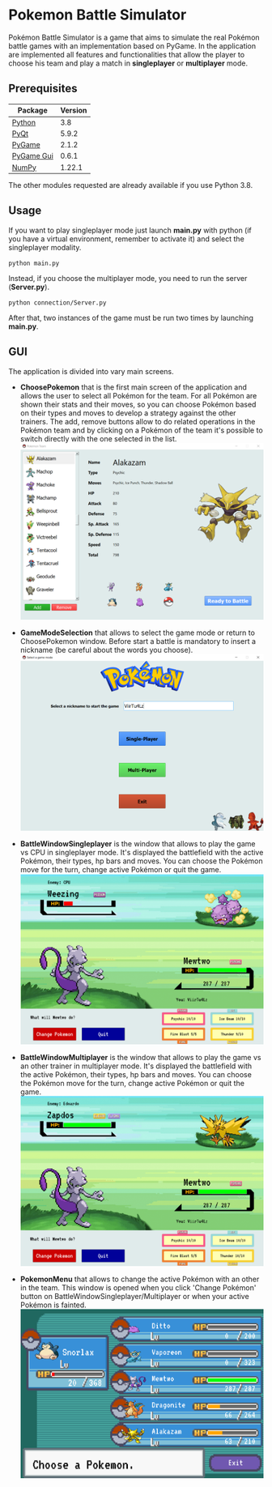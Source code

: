 # Pokemon Battle Simulator
Pokémon Battle Simulator is a game that aims to simulate the real Pokémon battle games with an implementation based on PyGame. 
In the application are implemented all features and functionalities that allow the player to choose his team and play a match in **singleplayer** or **multiplayer** mode.

## Prerequisites
Package | Version
------- | -------
[Python](https://www.python.org) | 3.8
[PyQt](https://www.riverbankcomputing.com/software/pyqt/download5) | 5.9.2
[PyGame](https://www.pygame.org/docs) | 2.1.2
[PyGame Gui](https://pygame-gui.readthedocs.io/en/latest) | 0.6.1
[NumPy](https://numpy.org) | 1.22.1

The other modules requested are already available if you use Python 3.8.

## Usage
If you want to play singleplayer mode just launch **main.py** with python (if you have a virtual environment, remember to activate it) and select the singleplayer modality.
```
python main.py
```
Instead, if you choose the multiplayer mode, you need to run the server (**Server.py**).
```
python connection/Server.py
```
After that, two instances of the game must be run two times by launching **main.py**.
## GUI
The application is divided into vary main screens.
* **ChoosePokemon** that is the first main screen of the application and allows the user to select all Pokémon for the team. 
For all Pokémon are shown their stats and their moves, so you can choose Pokémon based on their types and moves to develop a strategy against the other trainers. The add, remove buttons allow to do related operations in the Pokémon team and by clicking on a Pokémon of the team it's possible to switch directly with the one selected in the list. <br/>
![init_img.PNG](https://github.com/EdoardoBonanni/pokemon-battle/blob/main/img/init_img.PNG)

* **GameModeSelection** that allows to select the game mode or return to ChoosePokemon window. Before start a battle is mandatory to insert a nickname (be careful about the words you choose). <br/>
![select_mode.PNG](https://github.com/EdoardoBonanni/pokemon-battle/blob/main/img/select_mode.PNG)

* **BattleWindowSingleplayer** is the window that allows to play the game vs CPU in singleplayer mode. It's displayed the battlefield with the active Pokémon, their types, hp bars and moves. You can choose the Pokémon move for the turn, change active Pokémon or quit the game. <br/>
![singleplayer.PNG](https://github.com/EdoardoBonanni/pokemon-battle/blob/main/img/singleplayer.PNG)

* **BattleWindowMultiplayer** is the window that allows to play the game vs an other trainer in multiplayer mode. It's displayed the battlefield with the active Pokémon, their types, hp bars and moves. You can choose the Pokémon move for the turn, change active Pokémon or quit the game. <br/>
![multiplayer.PNG](https://github.com/EdoardoBonanni/pokemon-battle/blob/main/img/multiplayer.PNG)

* **PokemonMenu** that allows to change the active Pokémon with an other in the team. This window is opened when you click 'Change Pokémon' button on BattleWindowSingleplayer/Multiplayer or when your active Pokémon is fainted. <br/>
![pokemon_team.PNG](https://github.com/EdoardoBonanni/pokemon-battle/blob/main/img/pokemon_team.PNG)
